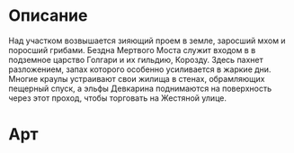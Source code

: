 # Описание
Над участком возвышается зияющий проем в земле, заросший мхом и поросший грибами. Бездна Мертвого Моста служит входом в
в подземное царство Голгари и их гильдию, Корозду. Здесь пахнет разложением, запах которого особенно усиливается в жаркие дни. Многие краулы устраивают свои жилища в стенах, обрамляющих пещерный спуск, а эльфы Девкарина поднимаются на поверхность через этот проход, чтобы торговать на Жестяной улице.
# Арт
